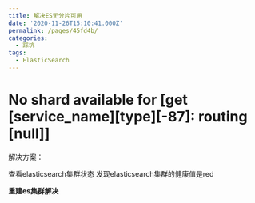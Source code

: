 ```yaml
---
title: 解决ES无分片可用
date: '2020-11-26T15:10:41.000Z'
permalink: /pages/45fd4b/
categories:
  - 踩坑
tags:
  - ElasticSearch
---
```


# No shard available for \[get \[service\_name\]\[type\]\[-87\]: routing \[null\]\]

解决方案：

查看elasticsearch集群状态 发现elasticsearch集群的健康值是red

**重建es集群解决**

